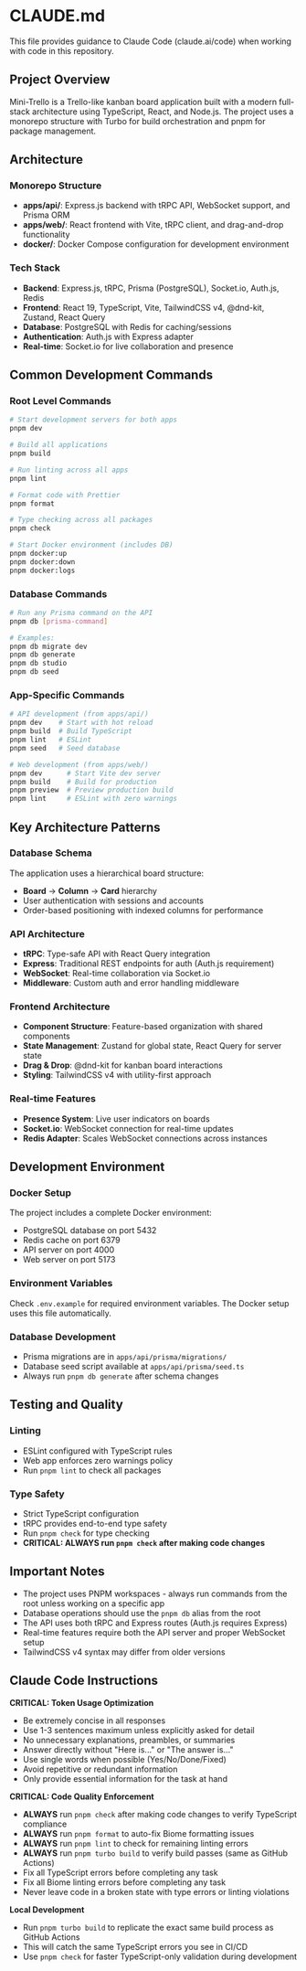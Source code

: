 # CLAUDE.md

This file provides guidance to Claude Code (claude.ai/code) when working with code in this repository.

## Project Overview

Mini-Trello is a Trello-like kanban board application built with a modern full-stack architecture using TypeScript, React, and Node.js. The project uses a monorepo structure with Turbo for build orchestration and pnpm for package management.

## Architecture

### Monorepo Structure
- **apps/api/**: Express.js backend with tRPC API, WebSocket support, and Prisma ORM
- **apps/web/**: React frontend with Vite, tRPC client, and drag-and-drop functionality
- **docker/**: Docker Compose configuration for development environment

### Tech Stack
- **Backend**: Express.js, tRPC, Prisma (PostgreSQL), Socket.io, Auth.js, Redis
- **Frontend**: React 19, TypeScript, Vite, TailwindCSS v4, @dnd-kit, Zustand, React Query
- **Database**: PostgreSQL with Redis for caching/sessions
- **Authentication**: Auth.js with Express adapter
- **Real-time**: Socket.io for live collaboration and presence

## Common Development Commands

### Root Level Commands
```bash
# Start development servers for both apps
pnpm dev

# Build all applications
pnpm build

# Run linting across all apps
pnpm lint

# Format code with Prettier
pnpm format

# Type checking across all packages
pnpm check

# Start Docker environment (includes DB)
pnpm docker:up
pnpm docker:down
pnpm docker:logs
```

### Database Commands
```bash
# Run any Prisma command on the API
pnpm db [prisma-command]

# Examples:
pnpm db migrate dev
pnpm db generate
pnpm db studio
pnpm db seed
```

### App-Specific Commands
```bash
# API development (from apps/api/)
pnpm dev    # Start with hot reload
pnpm build  # Build TypeScript
pnpm lint   # ESLint
pnpm seed   # Seed database

# Web development (from apps/web/)
pnpm dev      # Start Vite dev server
pnpm build    # Build for production
pnpm preview  # Preview production build
pnpm lint     # ESLint with zero warnings
```

## Key Architecture Patterns

### Database Schema
The application uses a hierarchical board structure:
- **Board** → **Column** → **Card** hierarchy
- User authentication with sessions and accounts
- Order-based positioning with indexed columns for performance

### API Architecture
- **tRPC**: Type-safe API with React Query integration
- **Express**: Traditional REST endpoints for auth (Auth.js requirement)
- **WebSocket**: Real-time collaboration via Socket.io
- **Middleware**: Custom auth and error handling middleware

### Frontend Architecture
- **Component Structure**: Feature-based organization with shared components
- **State Management**: Zustand for global state, React Query for server state
- **Drag & Drop**: @dnd-kit for kanban board interactions
- **Styling**: TailwindCSS v4 with utility-first approach

### Real-time Features
- **Presence System**: Live user indicators on boards
- **Socket.io**: WebSocket connection for real-time updates
- **Redis Adapter**: Scales WebSocket connections across instances

## Development Environment

### Docker Setup
The project includes a complete Docker environment:
- PostgreSQL database on port 5432
- Redis cache on port 6379
- API server on port 4000
- Web server on port 5173

### Environment Variables
Check `.env.example` for required environment variables. The Docker setup uses this file automatically.

### Database Development
- Prisma migrations are in `apps/api/prisma/migrations/`
- Database seed script available at `apps/api/prisma/seed.ts`
- Always run `pnpm db generate` after schema changes

## Testing and Quality

### Linting
- ESLint configured with TypeScript rules
- Web app enforces zero warnings policy
- Run `pnpm lint` to check all packages

### Type Safety
- Strict TypeScript configuration
- tRPC provides end-to-end type safety
- Run `pnpm check` for type checking
- **CRITICAL: ALWAYS run `pnpm check` after making code changes**

## Important Notes

- The project uses PNPM workspaces - always run commands from the root unless working on a specific app
- Database operations should use the `pnpm db` alias from the root
- The API uses both tRPC and Express routes (Auth.js requires Express)
- Real-time features require both the API server and proper WebSocket setup
- TailwindCSS v4 syntax may differ from older versions

## Claude Code Instructions

**CRITICAL: Token Usage Optimization**
- Be extremely concise in all responses
- Use 1-3 sentences maximum unless explicitly asked for detail
- No unnecessary explanations, preambles, or summaries
- Answer directly without "Here is..." or "The answer is..."
- Use single words when possible (Yes/No/Done/Fixed)
- Avoid repetitive or redundant information
- Only provide essential information for the task at hand

**CRITICAL: Code Quality Enforcement**
- **ALWAYS** run `pnpm check` after making code changes to verify TypeScript compliance
- **ALWAYS** run `pnpm format` to auto-fix Biome formatting issues
- **ALWAYS** run `pnpm lint` to check for remaining linting errors
- **ALWAYS** run `pnpm turbo build` to verify build passes (same as GitHub Actions)
- Fix all TypeScript errors before completing any task
- Fix all Biome linting errors before completing any task
- Never leave code in a broken state with type errors or linting violations

**Local Development**
- Run `pnpm turbo build` to replicate the exact same build process as GitHub Actions
- This will catch the same TypeScript errors you see in CI/CD
- Use `pnpm check` for faster TypeScript-only validation during development